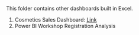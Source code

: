 This folder contains other dashboards built in Excel.  
1. Cosmetics Sales Dashboard: [Link](https://github.com/Songonge/Excel-Projects/blob/main/Other%20Dashboards/Cosmetics_Sales_Dashboard.png)
2. Power BI Workshop Registration Analysis
